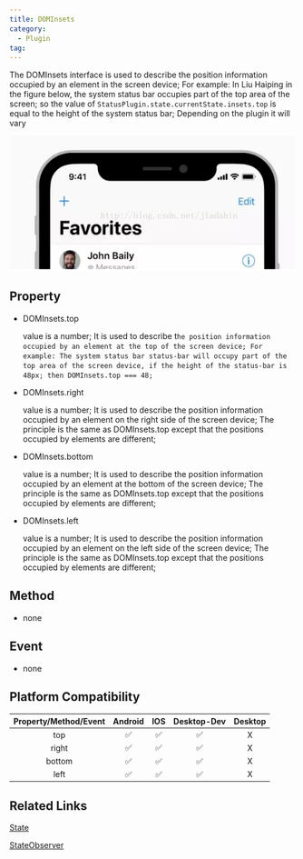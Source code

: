 ```yaml
---
title: DOMInsets
category:
  - Plugin
tag:
---
```


The DOMInsets interface is used to describe the position information occupied by an element in the screen device;
For example: In Liu Haiping in the figure below, the system status bar occupies part of the top area of the screen; so the value of `StatusPlugin.state.currentState.insets.top` is equal to the height of the system status bar;
Depending on the plugin it will vary

![Alt text](./dom-insets.jpg)

## Property

- DOMInsets.top
  
  value is a number;
  It is used to describe t`he position information occupied by an element at the top of the screen device;
  For example: The system status bar status-bar will occupy part of the top area of the screen device, if the height of the status-bar is 48px; then DOMInsets.top === 48;`


- DOMInsets.right
  
  value is a number;
  It is used to describe the position information occupied by an element on the right side of the screen device;
  The principle is the same as DOMInsets.top except that the positions occupied by elements are different;


- DOMInsets.bottom
  
  value is a number;
  It is used to describe the position information occupied by an element at the bottom of the screen device;
  The principle is the same as DOMInsets.top except that the positions occupied by elements are different;

  

- DOMInsets.left
  
  value is a number;
  It is used to describe the position information occupied by an element on the left side of the screen device;
  The principle is the same as DOMInsets.top except that the positions occupied by elements are different;


## Method
  
  - none

## Event
  
  - none

## Platform Compatibility


| Property/Method/Event  | Android | IOS | Desktop-Dev | Desktop |
|:----------------------:|:-------:|:---:|:-----------:|:-------:|
| top                    | ✅      | ✅  | ✅          | X       |
| right                  | ✅      | ✅  | ✅          | X       |
| bottom                 | ✅      | ✅  | ✅          | X       |
| left                   | ✅      | ✅  | ✅          | X       |

## Related Links

[State]("../state/index.md)

[StateObserver](../state-observer/index.md)
